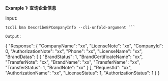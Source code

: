 **Example 1: 查询企业信息**



Input: 

```
tccli bma DescribeBPCompanyInfo --cli-unfold-argument ```

Output: 
```
{
    "Response": {
        "CompanyName": "xx",
        "LicenseNote": "xx",
        "CompanyId": 0,
        "AuthorizationNote": "xx",
        "Phone": "xx",
        "LicenseName": "xx",
        "BrandDatas": [
            {
                "BrandStatus": 1,
                "BrandCertificateName": "xx",
                "TransferNote": "xx",
                "BrandName": "xx",
                "TransferName": "xx",
                "TransferStatus": 1,
                "BrandNote": "xx"
            }
        ],
        "RequestId": "xx",
        "AuthorizationName": "xx",
        "LicenseStatus": 1,
        "AuthorizationStatus": 1
    }
}
```

